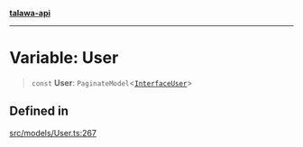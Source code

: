 [**talawa-api**](../../../README.md)

***

# Variable: User

> `const` **User**: `PaginateModel`\<[`InterfaceUser`](../interfaces/InterfaceUser.md)\>

## Defined in

[src/models/User.ts:267](https://github.com/Suyash878/talawa-api/blob/e4413cec641a837926071678fed3c7f67234e31e/src/models/User.ts#L267)
